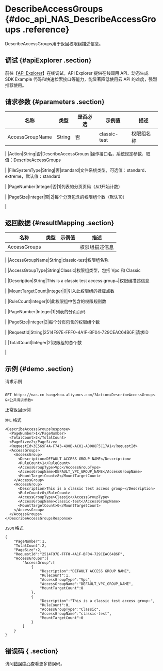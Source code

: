 # DescribeAccessGroups {#doc_api_NAS_DescribeAccessGroups .reference}

DescribeAccessGroups用于返回权限组描述信息。

## 调试 {#apiExplorer .section}

前往【[API Explorer](https://api.aliyun.com/#product=NAS&api=DescribeAccessGroups)】在线调试，API Explorer 提供在线调用 API、动态生成 SDK Example 代码和快速检索接口等能力，能显著降低使用云 API 的难度，强烈推荐使用。

## 请求参数 {#parameters .section}

|名称|类型|是否必选|示例值|描述|
|--|--|----|---|--|
|AccessGroupName|String|否|classic-test|权限组名称

 |
|Action|String|否|DescribeAccessGroups|操作接口名，系统规定参数，取值：DescribeAccessGroups

 |
|FileSystemType|String|否|standard|文件系统类型，可选值：standard、extreme，默认值：standard

 |
|PageNumber|Integer|否|1|列表的分页页码（从1开始计数）

 |
|PageSize|Integer|否|2|每个分页包含的权限组个数（默认10）

 |

## 返回数据 {#resultMapping .section}

|名称|类型|示例值|描述|
|--|--|---|--|
|AccessGroups| | |权限组描述信息

 |
|AccessGroupName|String|classic-test|权限组名称

 |
|AccessGroupType|String|Classic|权限组类型，包括 Vpc 和 Classic

 |
|Description|String|This is a classic test access group~|权限组描述信息

 |
|MountTargetCount|Integer|0|引入此权限组的挂载点数

 |
|RuleCount|Integer|0|此权限组中包含的权限规则数

 |
|PageNumber|Integer|1|列表的分页页码

 |
|PageSize|Integer|2|每个分页包含的权限组个数

 |
|RequestId|String|2514F97E-FFF0-4A1F-BF04-729CEAC64B6F|请求ID

 |
|TotalCount|Integer|2|权限组的总个数

 |

## 示例 {#demo .section}

请求示例

``` {#request_demo}

GET https://nas.cn-hangzhou.aliyuncs.com/?Action=DescribeAccessGroups
&<公共请求参数>

```

正常返回示例

`XML` 格式

``` {#xml_return_success_demo}
<DescribeAccessGroupsResponse>
  <PageNumber>1</PageNumber>
  <TotalCount>2</TotalCount>
  <PageSize>2</PageSize>
  <RequestId>3E569F4A-F743-490B-AC01-A8088F5C17A1</RequestId>
  <AccessGroups>
    <AccessGroup>
      <Description>DEFAULT ACCESS GROUP NAME</Description>
      <RuleCount>1</RuleCount>
      <AccessGroupType>Vpc</AccessGroupType>
      <AccessGroupName>DEFAULT_VPC_GROUP_NAME</AccessGroupName>
      <MountTargetCount>8</MountTargetCount>
    </AccessGroup>
    <AccessGroup>
      <Description>This is a classic test access group~</Description>
      <RuleCount>0</RuleCount>
      <AccessGroupType>Classic</AccessGroupType>
      <AccessGroupName>classic-test</AccessGroupName>
      <MountTargetCount>0</MountTargetCount>
    </AccessGroup>
  </AccessGroups>
</DescribeAccessGroupsResponse>

```

`JSON` 格式

``` {#json_return_success_demo}
{
	"PageNumber":1,
	"TotalCount":2,
	"PageSize":2,
	"RequestId":"2514F97E-FFF0-4A1F-BF04-729CEAC64B6F",
	"AccessGroups":{
		"AccessGroup":[
			{
				"Description":"DEFAULT ACCESS GROUP NAME",
				"RuleCount":1,
				"AccessGroupType":"Vpc",
				"AccessGroupName":"DEFAULT_VPC_GROUP_NAME",
				"MountTargetCount":8
			},
			{
				"Description":"This is a classic test access group~",
				"RuleCount":0,
				"AccessGroupType":"Classic",
				"AccessGroupName":"classic-test",
				"MountTargetCount":0
			}
		]
	}
}
```

## 错误码 { .section}

访问[错误中心](https://error-center.alibabacloud.com/status/product/NAS)查看更多错误码。

